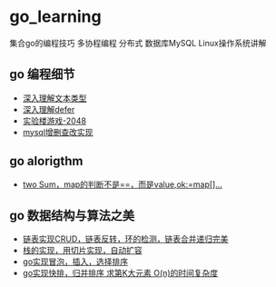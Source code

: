 # go_learning
集合go的编程技巧 多协程编程 分布式 数据库MySQL Linux操作系统讲解

## go 编程细节
* [深入理解文本类型](./go_coding/go_text.md)
* [深入理解defer](./go_coding/go_defer.md)
* [实验楼游戏-2048](./go_project/g2048.go)
* [mysql增删查改实现](./go_project_mysql/mysql_test.go)

## go alorigthm
* [two Sum，map的判断不是==，而是value,ok:=map[]...](./go_leetcode/two_sum.go)

## go 数据结构与算法之美
* [链表实现CRUD，链表反转，环的检测，链表合并递归完美](./go_alorigthm/listgo/golist_test.go)
* [栈的实现，用切片实现，自动扩容](./go_alorigthm/stackgo/stackgo_test.go)
* [go实现冒泡，插入，选择排序](./go_alorigthm/sortgo/sortgo_test.go)
* [go实现快排，归并排序 求第K大元素 O(n)的时间复杂度]('./go_alorigthm/quickMergeSort/quickMergeSort_test.go)
